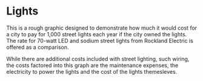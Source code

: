 # Lights
This is a rough graphic designed to demonstrate how much it would cost for a city to pay for 1,000 street lights each year if the city owned the lights. The rate for 70-watt LED and sodium street lights from Rockland Electric is offered as a comparison. 

While there are additional costs included with street lighting, such wiring, the costs factored into this graph are the maintenance expenses, the electricity to power the lights and the cost of the lights themesleves. 
